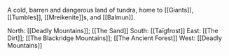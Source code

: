 A cold, barren and dangerous land of tundra, home to [[Giants]], [[Tumbles]], [[Mreikenite]]s, and [[Balmun]]. 

North: [[Deadly Mountains]]; [[The Sand]]
South: [[Taïgfrost]]
East: [[The Dirt]]; [[The Blackridge Mountains]]; [[The Ancient Forest]]
West: [[Deadly Mountains]]